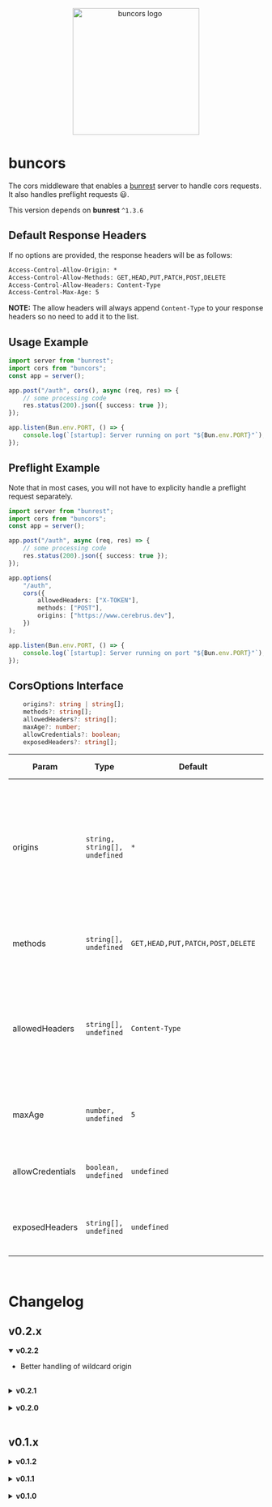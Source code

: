 <p align="center">
    <img src="https://drive.google.com/uc?id=1N3CW-z4Ekm69tR6sbcpw_InyUGnxz3wb" alt="buncors logo" width="250" height="250" />
</p>

# buncors

The cors middleware that enables a [bunrest](https://www.npmjs.com/package/bunrest) server to handle cors requests. It also handles preflight requests 😃.

This version depends on **bunrest** `^1.3.6`

## Default Response Headers

If no options are provided, the response headers will be as follows:

```txt
Access-Control-Allow-Origin: *
Access-Control-Allow-Methods: GET,HEAD,PUT,PATCH,POST,DELETE
Access-Control-Allow-Headers: Content-Type
Access-Control-Max-Age: 5
```

**NOTE:** The allow headers will always append `Content-Type` to your response headers so no need to add it to the list.

## Usage Example

```ts
import server from "bunrest";
import cors from "buncors";
const app = server();

app.post("/auth", cors(), async (req, res) => {
	// some processing code
	res.status(200).json({ success: true });
});

app.listen(Bun.env.PORT, () => {
	console.log(`[startup]: Server running on port "${Bun.env.PORT}"`);
});
```

## Preflight Example

Note that in most cases, you will not have to explicity handle a preflight request separately.

```ts
import server from "bunrest";
import cors from "buncors";
const app = server();

app.post("/auth", async (req, res) => {
	// some processing code
	res.status(200).json({ success: true });
});

app.options(
	"/auth",
	cors({
		allowedHeaders: ["X-TOKEN"],
		methods: ["POST"],
		origins: ["https://www.cerebrus.dev"],
	})
);

app.listen(Bun.env.PORT, () => {
	console.log(`[startup]: Server running on port "${Bun.env.PORT}"`);
});
```

## CorsOptions Interface

```ts
	origins?: string | string[];
	methods?: string[];
	allowedHeaders?: string[];
	maxAge?: number;
	allowCredentials?: boolean;
	exposedHeaders?: string[];
```

| Param            | Type                          | Default                          | Is Required? | Description                                                                                                                               |
| ---------------- | ----------------------------- | -------------------------------- | ------------ | ----------------------------------------------------------------------------------------------------------------------------------------- |
| origins          | `string, string[], undefined` | `*`                              | No           | Sets the `Access-Control-Allow-Origin` header; if set, it will dynamically return the correct origin or the first origin is not accetped. |
| methods          | `string[], undefined`         | `GET,HEAD,PUT,PATCH,POST,DELETE` | No           | Sets the `Access-Control-Allow-Methods` header.                                                                                           |
| allowedHeaders   | `string[], undefined`         | `Content-Type`                   | No           | Sets the `Access-Control-Allow-Headers` header; will always append `Content-Type` to the allowed headers.                                 |
| maxAge           | `number, undefined`           | `5`                              | No           | Sets the `Access-Control-Max-Age` header in **seconds**.                                                                                  |
| allowCredentials | `boolean, undefined`          | `undefined`                      | No           | Sets the `Access-Control-Allow-Credentials` header.                                                                                       |
| exposedHeaders   | `string[], undefined`         | `undefined`                      | No           | Sets the `Access-Control-Expose-Headers` header.                                                                                          |

<br />

# Changelog

## v0.2.x

<details open>
<summary><strong>v0.2.2</strong></summary>

- Better handling of wildcard origin
</details>
<br />

<details>
<summary><strong>v0.2.1</strong></summary>

- Removed console log statement
- Handling spaces in allowedHeaders request
</details>
<br />

<details>
<summary><strong>v0.2.0</strong></summary>

- Updated handler to manage allowedHeaders regardless of ordering or case
- Enabled non preflight requests returning headers EXCEPT allowedMethods
- Now you can send exposed headers back to the client
</details>
<br />

## v0.1.x

<details>
<summary><strong>v0.1.2</strong></summary>

- Removed console log statement
</details>
<br />

<details>
<summary><strong>v0.1.1</strong></summary>

- Added lib to NPM
</details>
<br />

<details>
<summary><strong>v0.1.0</strong></summary>

- Initial commit
</details>

